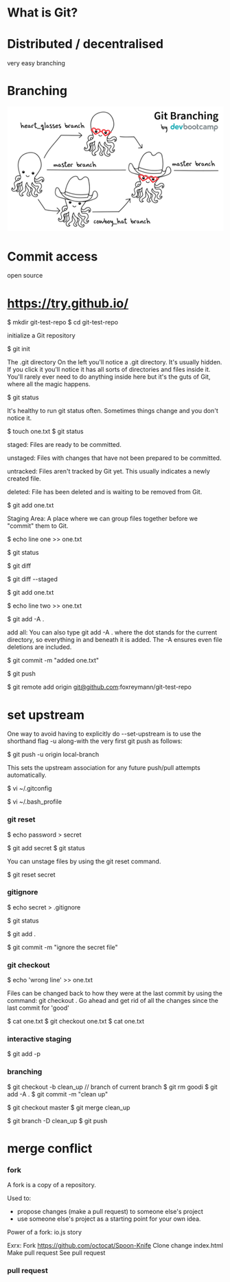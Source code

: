 # What is Git?

# Distributed / decentralised

very easy branching

# Branching

![branching](./img/branching.png)

# Commit access

open source

# https://try.github.io/

$ mkdir git-test-repo
$ cd git-test-repo

initialize a Git repository

$ git init

The .git directory
On the left you'll notice a .git directory. It's usually hidden.
If you click it you'll notice it has all sorts of directories and files inside it. You'll rarely ever need to do anything inside here but it's the guts of Git, where all the magic happens.

$ git status

It's healthy to run git status often. Sometimes things change and you don't notice it.

$ touch one.txt
$ git status

staged:
Files are ready to be committed.

unstaged:
Files with changes that have not been prepared to be committed.

untracked:
Files aren't tracked by Git yet. This usually indicates a newly created file.

deleted:
File has been deleted and is waiting to be removed from Git.

$ git add one.txt

Staging Area:
A place where we can group files together before we "commit" them to Git.

$ echo line one >> one.txt

$ git status

$ git diff

$ git diff --staged

$ git add one.txt

$ echo line two >> one.txt

$ git add -A .

add all:
You can also type git add -A . where the dot stands for the current directory, so everything in and beneath it is added. The -A ensures even file deletions are included.

$ git commit -m "added one.txt"

$ git push

$ git remote add origin git@github.com:foxreymann/git-test-repo

# set upstream

One way to avoid having to explicitly do --set-upstream is to use the shorthand flag -u along-with the very first git push as follows:

$ git push -u origin local-branch

This sets the upstream association for any future push/pull attempts automatically.

$ vi ~/.gitconfig

$ vi ~/.bash_profile

### git reset

$ echo password > secret

$ git add secret
$ git status

You can unstage files by using the git reset command.

$ git reset secret

### gitignore

$ echo secret > .gitignore

$ git status

$ git add .

$ git commit -m "ignore the secret file"

### git checkout

$ echo 'wrong line' >> one.txt

Files can be changed back to how they were at the last commit by using the command: git checkout <target>. Go ahead and get rid of all the changes since the last commit for 'good'

$ cat one.txt
$ git checkout one.txt
$ cat one.txt

### interactive staging

$ git add -p

### branching

$ git checkout -b clean_up // branch of current branch
$ git rm goodi
$ git add -A .
$ git commit -m "clean up"

$ git checkout master
$ git merge clean_up

$ git branch -D clean_up
$ git push

# merge conflict

### fork

A fork is a copy of a repository.

Used to:
- propose changes (make a pull request) to someone else's project
- use someone else's project as a starting point for your own idea.

Power of a fork: io.js story

Exrx:
Fork https://github.com/octocat/Spoon-Knife
Clone
change index.html
Make pull request
See pull request

### pull request
